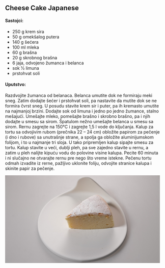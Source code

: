 ## Cheese Cake Japanese

#### Sastojci:
- 250 g krem sira
- 50 g omekšalog putera
- 140 g šećera
- 100 ml mleka
- 60 g brašna
- 20 g skrobnog brašna
- 6 jaja, odvojeno žumanca i belanca
- sok 1⁄2 limuna
- prstohvat soli

#### Uputstvo:

Razdvojite žumanca od belanaca. Belanca umutite dok ne formiraju meki sneg. Zatim dodajte šećer i prstohvat soli, pa nastavite da mutite dok se ne formira čvrst sneg.
U posudu stavite krem sir i puter, pa ih kremasto umutite na najmanjoj brzini.
Dodajte sok od limuna i jedno po jedno žumance, stalno mešajući. Umešajte mleko, pomešajte brašno i skrobno brašno, pa i njih dodajte u smesu sa sirom.
Špatulom nežno umešajte belanca u smesu sa sirom.
Rernu zagrejte na 150°C i zagrejte 1,5 l vode do ključanja.
Kalup za tortu sa odvojivim rubom (prečnika 22 – 24 cm) obložite papirom za pečenje (i dno i rubove) sa unutrašnje strane, a spolja ga obložite aluminijumskom folijom, i to u najmanje tri sloja.
U tako pripremljen kalup sipajte smesu za tortu.
Kalup stavite u veći, dublji pleh, pa sve zajedno stavite u rernu, a zatim u pleh nalijte kipuću vodu do polovine visine kalupa.
Pecite 60 minuta i ni slučajno ne otvarajte rernu pre nego što vreme istekne.
Pečenu tortu odmah izvadite iz rerne, pažljivo uklonite foliju, odvojite stranice kalupa i skinite papir za pečenje. 

![CheeseCakeJapanese](slike/CheeseCakeJapanese.jpg)